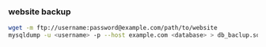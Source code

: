 ### website backup
```bash
wget -m ftp://username:password@example.com/path/to/website
mysqldump -u <username> -p --host example.com <database> > db_baclup.sql
```

